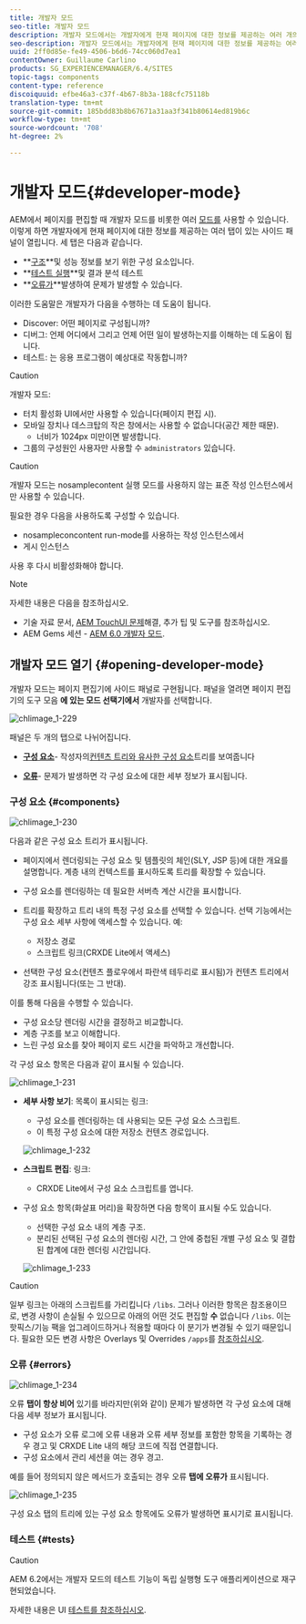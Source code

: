 ```yaml
---
title: 개발자 모드
seo-title: 개발자 모드
description: 개발자 모드에서는 개발자에게 현재 페이지에 대한 정보를 제공하는 여러 개의 탭이 있는 사이드 패널이 열립니다
seo-description: 개발자 모드에서는 개발자에게 현재 페이지에 대한 정보를 제공하는 여러 개의 탭이 있는 사이드 패널이 열립니다
uuid: 2ff0d85e-fe49-4506-b6d6-74cc060d7ea1
contentOwner: Guillaume Carlino
products: SG_EXPERIENCEMANAGER/6.4/SITES
topic-tags: components
content-type: reference
discoiquuid: efbe46a3-c37f-4b67-8b3a-188cfc75118b
translation-type: tm+mt
source-git-commit: 185bdd83b8b67671a31aa3f341b80614ed819b6c
workflow-type: tm+mt
source-wordcount: '708'
ht-degree: 2%

---
```



# 개발자 모드{#developer-mode}

AEM에서 페이지를 편집할 때 개발자 모드를 비롯한 여러 [모드를](/help/sites-authoring/author-environment-tools.md#page-modes) 사용할 수 있습니다. 이렇게 하면 개발자에게 현재 페이지에 대한 정보를 제공하는 여러 탭이 있는 사이드 패널이 열립니다. 세 탭은 다음과 같습니다.

* **[구조](#components)**및 성능 정보를 보기 위한 구성 요소입니다.
* **[테스트 실행](#tests)**및 결과 분석 테스트
* **[오류가](#errors)**발생하여 문제가 발생할 수 있습니다.

이러한 도움말은 개발자가 다음을 수행하는 데 도움이 됩니다.

* Discover: 어떤 페이지로 구성됩니까?
* 디버그: 언제 어디에서 그리고 언제 어떤 일이 발생하는지를 이해하는 데 도움이 됩니다.
* 테스트: 는 응용 프로그램이 예상대로 작동합니까?

>[!CAUTION]
>
>개발자 모드:
>
>* 터치 활성화 UI에서만 사용할 수 있습니다(페이지 편집 시).
>* 모바일 장치나 데스크탑의 작은 창에서는 사용할 수 없습니다(공간 제한 때문).
   >   * 너비가 1024px 미만이면 발생합니다.
>* 그룹의 구성원인 사용자만 사용할 수 `administrators` 있습니다.


>[!CAUTION]
>
>개발자 모드는 nosamplecontent 실행 모드를 사용하지 않는 표준 작성 인스턴스에서만 사용할 수 있습니다.
>
>필요한 경우 다음을 사용하도록 구성할 수 있습니다.
>
>* nosampleconcontent run-mode를 사용하는 작성 인스턴스에서
>* 게시 인스턴스

>
>
사용 후 다시 비활성화해야 합니다.

>[!NOTE]
>
>자세한 내용은 다음을 참조하십시오.
>
>* 기술 자료 문서, [AEM TouchUI 문제](https://helpx.adobe.com/experience-manager/kb/troubleshooting-aem-touchui-issues.html)해결, 추가 팁 및 도구를 참조하십시오.
>* AEM Gems 세션 - [AEM 6.0 개발자 모드](https://docs.adobe.com/content/ddc/en/gems/aem-6-0-developer-mode.html).


## 개발자 모드 열기 {#opening-developer-mode}

개발자 모드는 페이지 편집기에 사이드 패널로 구현됩니다. 패널을 열려면 페이지 편집기의 도구 모음 **에 있는 모드 선택기에서** 개발자를 선택합니다.

![chlimage_1-229](assets/chlimage_1-229.png)

패널은 두 개의 탭으로 나뉘어집니다.

* **[구성 요소](/help/sites-developing/developer-mode.md#components)**- 작성자의[컨텐츠 트리와 유사한 구성 요소](/help/sites-authoring/author-environment-tools.md#content-tree)트리를 보여줍니다

* **[오류](/help/sites-developing/developer-mode.md#errors)**- 문제가 발생하면 각 구성 요소에 대한 세부 정보가 표시됩니다.

### 구성 요소 {#components}

![chlimage_1-230](assets/chlimage_1-230.png)

다음과 같은 구성 요소 트리가 표시됩니다.

* 페이지에서 렌더링되는 구성 요소 및 템플릿의 체인(SLY, JSP 등)에 대한 개요를 설명합니다. 계층 내의 컨텍스트를 표시하도록 트리를 확장할 수 있습니다.
* 구성 요소를 렌더링하는 데 필요한 서버측 계산 시간을 표시합니다.
* 트리를 확장하고 트리 내의 특정 구성 요소를 선택할 수 있습니다. 선택 기능에서는 구성 요소 세부 사항에 액세스할 수 있습니다. 예:

   * 저장소 경로
   * 스크립트 링크(CRXDE Lite에서 액세스)

* 선택한 구성 요소(컨텐츠 플로우에서 파란색 테두리로 표시됨)가 컨텐츠 트리에서 강조 표시됩니다(또는 그 반대).

이를 통해 다음을 수행할 수 있습니다.

* 구성 요소당 렌더링 시간을 결정하고 비교합니다.
* 계층 구조를 보고 이해합니다.
* 느린 구성 요소를 찾아 페이지 로드 시간을 파악하고 개선합니다.

각 구성 요소 항목은 다음과 같이 표시될 수 있습니다.

![chlimage_1-231](assets/chlimage_1-231.png)

* **세부 사항 보기**: 목록이 표시되는 링크:

   * 구성 요소를 렌더링하는 데 사용되는 모든 구성 요소 스크립트.
   * 이 특정 구성 요소에 대한 저장소 컨텐츠 경로입니다.

   ![chlimage_1-232](assets/chlimage_1-232.png)

* **스크립트 편집**: 링크:

   * CRXDE Lite에서 구성 요소 스크립트를 엽니다.

* 구성 요소 항목(화살표 머리)을 확장하면 다음 항목이 표시될 수도 있습니다.

   * 선택한 구성 요소 내의 계층 구조.
   * 분리된 선택된 구성 요소의 렌더링 시간, 그 안에 중첩된 개별 구성 요소 및 결합된 합계에 대한 렌더링 시간입니다.

   ![chlimage_1-233](assets/chlimage_1-233.png)

>[!CAUTION]
>
>일부 링크는 아래의 스크립트를 가리킵니다 `/libs`. 그러나 이러한 항목은 참조용이므로, 변경 사항이 손실될 수 있으므로 아래의 어떤 것도 편집할 **수** 없습니다 `/libs`. 이는 핫픽스/기능 팩을 업그레이드하거나 적용할 때마다 이 분기가 변경될 수 있기 때문입니다. 필요한 모든 변경 사항은 Overlays 및 Overrides `/apps`를 [참조하십시오](/help/sites-developing/overlays.md).

### 오류 {#errors}

![chlimage_1-234](assets/chlimage_1-234.png)

오류 **탭이 항상 비어** 있기를 바라지만(위와 같이) 문제가 발생하면 각 구성 요소에 대해 다음 세부 정보가 표시됩니다.

* 구성 요소가 오류 로그에 오류 내용과 오류 세부 정보를 포함한 항목을 기록하는 경우 경고 및 CRXDE Lite 내의 해당 코드에 직접 연결합니다.
* 구성 요소에서 관리 세션을 여는 경우 경고.

예를 들어 정의되지 않은 메서드가 호출되는 경우 오류 **탭에 오류가** 표시됩니다.

![chlimage_1-235](assets/chlimage_1-235.png)

구성 요소 탭의 트리에 있는 구성 요소 항목에도 오류가 발생하면 표시기로 표시됩니다.

### 테스트 {#tests}

>[!CAUTION]
>
>AEM 6.2에서는 개발자 모드의 테스트 기능이 독립 실행형 도구 애플리케이션으로 재구현되었습니다.
>
>자세한 내용은 UI [테스트를 참조하십시오](/help/sites-developing/hobbes.md).
